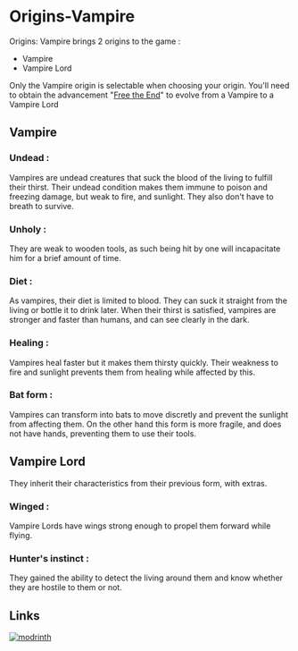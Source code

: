 # Origins-Vampire
Origins: Vampire brings 2 origins to the game :
- Vampire
- Vampire Lord

Only the Vampire origin is selectable when choosing your origin. You'll need to obtain the advancement "[Free the End](https://minecraft.fandom.com/wiki/The_End#Achievements)" to evolve from a Vampire to a Vampire Lord

## Vampire

### Undead : 
Vampires are undead creatures that suck the blood of the living to fulfill their thirst.
Their undead condition makes them immune to poison and freezing damage, but weak to fire, and sunlight. They also don't have to breath to survive.

### Unholy :
They are weak to wooden tools, as such being hit by one will incapacitate him for a brief amount of time.

### Diet :
As vampires, their diet is limited to blood. They can suck it straight from the living or bottle it to drink later.
When their thirst is satisfied, vampires are stronger and faster than humans, and can see clearly in the dark.

### Healing :
Vampires heal faster but it makes them thirsty quickly.
Their weakness to fire and sunlight prevents them from healing while affected by this.

### Bat form :
Vampires can transform into bats to move discretly and prevent the sunlight from affecting them.
On the other hand this form is more fragile, and does not have hands, preventing them to use their tools.

## Vampire Lord
They inherit their characteristics from their previous form, with extras.

### Winged :
Vampire Lords have wings strong enough to propel them forward while flying.

### Hunter's instinct :
They gained the ability to detect the living around them and know whether they are hostile to them or not.

## Links
[![modrinth](https://img.shields.io/badge/modrinth-143?style=for-the-badge&logo=modrinth&logoColor=lime&color=black&labelColor=black&link=https://modrinth.com/datapack/origins-vampire)](https://modrinth.com/datapack/origins-vampire)
